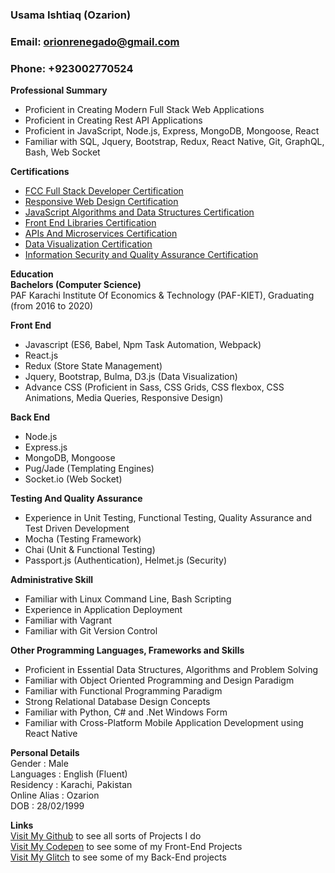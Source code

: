 ### **Usama Ishtiaq** (Ozarion)     
### **Email**: orionrenegado@gmail.com      
### **Phone**: +923002770524     
   
__Professional Summary__    
* Proficient in Creating Modern Full Stack Web Applications        
* Proficient in Creating Rest API Applications       
* Proficient in JavaScript, Node.js, Express, MongoDB, Mongoose, React       
* Familiar with SQL, Jquery, Bootstrap, Redux, React Native, Git, GraphQL, Bash, Web Socket       
      
__Certifications__       
* [FCC Full Stack Developer Certification](https://www.freecodecamp.org/certification/ozarion/full-stack)       
* [Responsive Web Design Certification](https://www.freecodecamp.org/certification/ozarion/responsive-web-design)      
* [JavaScript Algorithms and Data Structures Certification](https://www.freecodecamp.org/certification/ozarion/javascript-algorithms-and-data-structures)        
* [Front End Libraries Certification](https://www.freecodecamp.org/certification/ozarion/front-end-libraries)       
* [APIs And Microservices Certification](https://www.freecodecamp.org/certification/ozarion/apis-and-microservices)      
* [Data Visualization Certification](https://www.freecodecamp.org/certification/ozarion/data-visualization)      
* [Information Security and Quality Assurance Certification](https://www.freecodecamp.org/certification/ozarion/information-security-and-quality-assurance)       
         
__Education__         
**Bachelors (Computer Science)**        
PAF Karachi Institute Of Economics & Technology (PAF-KIET), 
Graduating (from 2016 to 2020)        
   
__Front End__       
* Javascript (ES6, Babel, Npm Task Automation, Webpack)          
* React.js         
* Redux (Store State Management)         
* Jquery, Bootstrap, Bulma, D3.js (Data Visualization)           
* Advance CSS (Proficient in Sass, CSS Grids, CSS flexbox, CSS Animations, Media Queries, Responsive Design)         
          
__Back End__      
* Node.js             
* Express.js         
* MongoDB, Mongoose      
* Pug/Jade (Templating Engines)      
* Socket.io (Web Socket)       
        
__Testing And Quality Assurance__       
* Experience in Unit Testing, Functional Testing, Quality Assurance and Test Driven Development       
* Mocha (Testing Framework)      
* Chai (Unit & Functional Testing)        
* Passport.js (Authentication), Helmet.js (Security)       
     
__Administrative Skill__         
* Familiar with Linux Command Line, Bash Scripting           
* Experience in Application Deployment               
* Familiar with Vagrant        
* Familiar with Git Version Control        

__Other Programming Languages, Frameworks and Skills__        
* Proficient in Essential Data Structures, Algorithms and Problem Solving         
* Familiar with Object Oriented Programming and Design Paradigm         
* Familiar with Functional Programming Paradigm        
* Strong Relational Database Design Concepts       
* Familiar with Python, C# and .Net Windows Form        
* Familiar with Cross-Platform Mobile Application Development using React Native                  
               
__Personal Details__                  
 Gender          : Male                
 Languages       : English (Fluent)      
 Residency       : Karachi, Pakistan        
 Online Alias    : Ozarion        
 DOB             : 28/02/1999      
    
__Links__        
 [Visit My Github](https://github.com/Ozarion) to see all sorts of Projects I do       
 [Visit My Codepen](https://codepen.io/ozarion/) to see some of my Front-End Projects      
 [Visit My Glitch](https://glitch.com/@Ozarion) to see some of my Back-End projects
